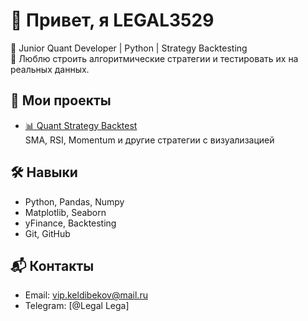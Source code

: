 # 👋 Привет, я LEGAL3529

💼 Junior Quant Developer | Python | Strategy Backtesting  
🧪 Люблю строить алгоритмические стратегии и тестировать их на реальных данных.

## 🧠 Мои проекты

- [📊 Quant Strategy Backtest](https://github.com/LEGAL3529/quant-strategy-backtest)  
  SMA, RSI, Momentum и другие стратегии с визуализацией

## 🛠️ Навыки

- Python, Pandas, Numpy
- Matplotlib, Seaborn
- yFinance, Backtesting
- Git, GitHub

## 📬 Контакты

- Email: vip.keldibekov@mail.ru
- Telegram: [@Legal Lega]
